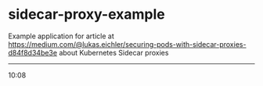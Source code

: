 # sidecar-proxy-example
Example application for article at https://medium.com/@lukas.eichler/securing-pods-with-sidecar-proxies-d84f8d34be3e about Kubernetes Sidecar proxies

-----
10:08
